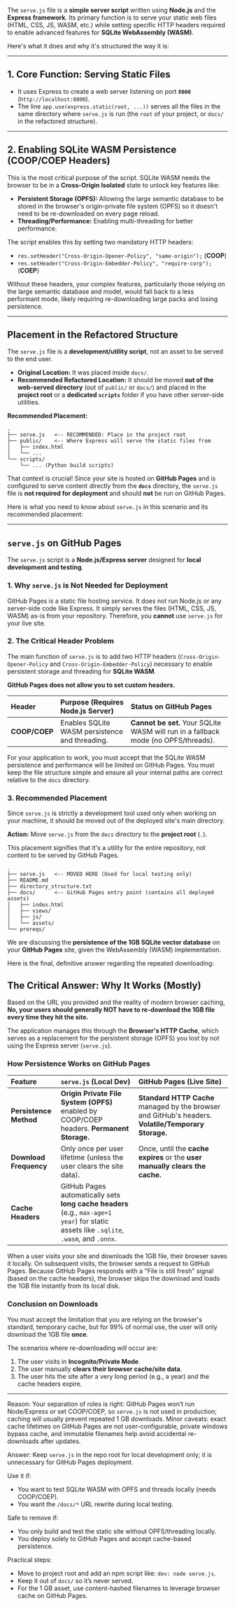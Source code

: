 
The `serve.js` file is a **simple server script** written using **Node.js** and the **Express framework**. Its primary function is to serve your static web files (HTML, CSS, JS, WASM, etc.) while setting specific HTTP headers required to enable advanced features for **SQLite WebAssembly (WASM)**.

Here's what it does and why it's structured the way it is:

-----

## 1\. Core Function: Serving Static Files

  * It uses Express to create a web server listening on port **`8000`** (`http://localhost:8000`).
  * The line `app.use(express.static(root, ...))` serves all the files in the same directory where `serve.js` is run (the `root` of your project, or `docs/` in the refactored structure).

-----

## 2\. Enabling SQLite WASM Persistence (COOP/COEP Headers)

This is the most critical purpose of the script. SQLite WASM needs the browser to be in a **Cross-Origin Isolated** state to unlock key features like:

  * **Persistent Storage (OPFS):** Allowing the large semantic database to be stored in the browser's origin-private file system (OPFS) so it doesn't need to be re-downloaded on every page reload.
  * **Threading/Performance:** Enabling multi-threading for better performance.

The script enables this by setting two mandatory HTTP headers:

  * `res.setHeader("Cross-Origin-Opener-Policy", "same-origin");` (**COOP**)
  * `res.setHeader("Cross-Origin-Embedder-Policy", "require-corp");` (**COEP**)

Without these headers, your complex features, particularly those relying on the large semantic database and model, would fall back to a less performant mode, likely requiring re-downloading large packs and losing persistence.

-----

## Placement in the Refactored Structure

The `serve.js` file is a **development/utility script**, not an asset to be served to the end user.

  * **Original Location:** It was placed inside `docs/`.
  * **Recommended Refactored Location:** It should be moved **out of the web-served directory** (out of `public/` or `docs/`) and placed in the **project root** or a **dedicated `scripts`** folder if you have other server-side utilities.

**Recommended Placement:**

```
.
├── serve.js   <-- RECOMMENDED: Place in the project root
├── public/    <-- Where Express will serve the static files from
│   ├── index.html
│   └── ...
└── scripts/
    └── ... (Python build scripts)
```

That context is crucial\! Since your site is hosted on **GitHub Pages** and is configured to serve content directly from the **`docs`** directory, the `serve.js` file is **not required for deployment** and should **not** be run on GitHub Pages.

Here is what you need to know about `serve.js` in this scenario and its recommended placement:

-----

## `serve.js` on GitHub Pages

The `serve.js` script is a **Node.js/Express server** designed for **local development and testing**.

### 1\. Why `serve.js` is Not Needed for Deployment

GitHub Pages is a static file hosting service. It does not run Node.js or any server-side code like Express. It simply serves the files (HTML, CSS, JS, WASM) as-is from your repository. Therefore, you **cannot** use `serve.js` for your live site.

### 2\. The Critical Header Problem

The main function of `serve.js` is to add two HTTP headers (`Cross-Origin-Opener-Policy` and `Cross-Origin-Embedder-Policy`) necessary to enable persistent storage and threading for **SQLite WASM**.

**GitHub Pages does not allow you to set custom headers.**

| Header | Purpose (Requires Node.js Server) | Status on GitHub Pages |
| :--- | :--- | :--- |
| **COOP/COEP** | Enables SQLite WASM persistence and threading. | **Cannot be set.** Your SQLite WASM will run in a fallback mode (no OPFS/threads). |

For your application to work, you must accept that the SQLite WASM persistence and performance will be limited on GitHub Pages. You must keep the file structure simple and ensure all your internal paths are correct relative to the `docs` directory.

### 3\. Recommended Placement

Since `serve.js` is strictly a development tool used only when working on your machine, it should be moved out of the deployed site's main directory.

**Action:** Move `serve.js` from the `docs` directory to the **project root** (`.`).

This placement signifies that it's a utility for the entire repository, not content to be served by GitHub Pages.

```
.
├── serve.js   <-- MOVED HERE (Used for local testing only)
├── README.md
├── directory_structure.txt
├── docs/      <-- GitHub Pages entry point (contains all deployed assets)
│   ├── index.html
│   ├── views/
│   ├── js/
│   └── assets/
└── prereqs/
```

We are discussing the **persistence of the 1GB SQLite vector database** on your **GitHub Pages** site, given the WebAssembly (WASM) implementation.

Here is the final, definitive answer regarding the repeated downloading:

## The Critical Answer: Why It Works (Mostly)

Based on the URL you provided and the reality of modern browser caching, **No, your users should generally NOT have to re-download the 1GB file every time they hit the site.**

The application manages this through the **Browser's HTTP Cache**, which serves as a replacement for the persistent storage (OPFS) you lost by not using the Express server (`serve.js`).

### How Persistence Works on GitHub Pages

| Feature | `serve.js` (Local Dev) | GitHub Pages (Live Site) |
| :--- | :--- | :--- |
| **Persistence Method** | **Origin Private File System (OPFS)** enabled by COOP/COEP headers. **Permanent Storage.** | **Standard HTTP Cache** managed by the browser and GitHub's headers. **Volatile/Temporary Storage.** |
| **Download Frequency** | Only once per user lifetime (unless the user clears the site data). | Once, until the **cache expires** or the **user manually clears the cache.** |
| **Cache Headers** | GitHub Pages automatically sets **long cache headers** (e.g., `max-age=1 year`) for static assets like `.sqlite`, `.wasm`, and `.onnx`. |

When a user visits your site and downloads the 1GB file, their browser saves it locally. On subsequent visits, the browser sends a request to GitHub Pages. Because GitHub Pages responds with a "File is still fresh" signal (based on the cache headers), the browser skips the download and loads the 1GB file instantly from its local disk.

### Conclusion on Downloads

You must accept the limitation that you are relying on the browser's standard, temporary cache, but for 99% of normal use, the user will only download the 1GB file **once**.

The scenarios where re-downloading *will* occur are:
1.  The user visits in **Incognito/Private Mode**.
2.  The user manually **clears their browser cache/site data**.
3.  The user hits the site after a very long period (e.g., a year) and the cache headers expire.

---

Reason: Your separation of roles is right: GitHub Pages won’t run Node/Express or set COOP/COEP, so `serve.js` is not used in production; caching will usually prevent repeated 1 GB downloads. Minor caveats: exact cache lifetimes on GitHub Pages are not user-configurable, private windows bypass cache, and immutable filenames help avoid accidental re-downloads after updates.

Answer: Keep `serve.js` in the repo root for local development only; it is unnecessary for GitHub Pages deployment.

Use it if:

* You want to test SQLite WASM with OPFS and threads locally (needs COOP/COEP).
* You want the `/docs/*` URL rewrite during local testing.

Safe to remove if:

* You only build and test the static site without OPFS/threading locally.
* You deploy solely to GitHub Pages and accept cache-based persistence.

Practical steps:

* Move to project root and add an npm script like: `dev: node serve.js`.
* Keep it out of `docs/` so it’s never served.
* For the 1 GB asset, use content-hashed filenames to leverage browser cache on GitHub Pages.
